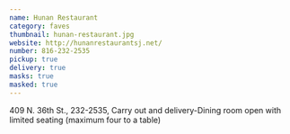 ```yaml
---
name: Hunan Restaurant
category: faves
thumbnail: hunan-restaurant.jpg
website: http://hunanrestaurantsj.net/
number: 816-232-2535
pickup: true
delivery: true
masks: true
masked: true
---
```

409 N. 36th St., 232-2535, Carry out and delivery-Dining room open with limited seating (maximum four to a table)